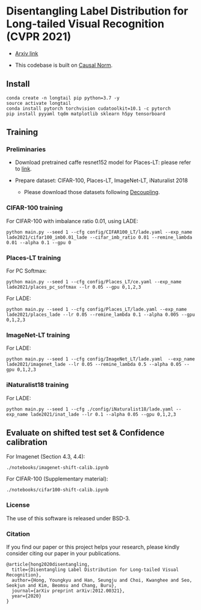 # Disentangling Label Distribution for Long-tailed Visual Recognition (CVPR 2021)

- [Arxiv link](https://arxiv.org/abs/2012.00321)

- This codebase is built on [Causal Norm](https://github.com/KaihuaTang/Long-Tailed-Recognition.pytorch).

## Install

```
conda create -n longtail pip python=3.7 -y
source activate longtail
conda install pytorch torchvision cudatoolkit=10.1 -c pytorch
pip install pyyaml tqdm matplotlib sklearn h5py tensorboard
```

## Training

### Preliminaries

- Download pretrained caffe resnet152 model for Places-LT: please refer to [link](https://github.com/zhmiao/OpenLongTailRecognition-OLTR#download-caffe-pre-trained-models-for-places_lt-stage_1-training).

- Prepare dataset: CIFAR-100, Places-LT, ImageNet-LT, iNaturalist 2018
  - Please download those datasets following [Decoupling](https://github.com/facebookresearch/classifier-balancing#dataset).

### CIFAR-100 training

For CIFAR-100 with imbalance ratio 0.01, using LADE:

```
python main.py --seed 1 --cfg config/CIFAR100_LT/lade.yaml --exp_name lade2021/cifar100_imb0.01_lade --cifar_imb_ratio 0.01 --remine_lambda 0.01 --alpha 0.1 --gpu 0
```

### Places-LT training

For PC Softmax:

```
python main.py --seed 1 --cfg config/Places_LT/ce.yaml --exp_name lade2021/places_pc_softmax --lr 0.05 --gpu 0,1,2,3
```

For LADE:

```
python main.py --seed 1 --cfg config/Places_LT/lade.yaml --exp_name lade2021/places_lade --lr 0.05 --remine_lambda 0.1 --alpha 0.005 --gpu 0,1,2,3
```

### ImageNet-LT training

For LADE:

```
python main.py --seed 1 --cfg config/ImageNet_LT/lade.yaml  --exp_name lade2021/imagenet_lade --lr 0.05 --remine_lambda 0.5 --alpha 0.05 --gpu 0,1,2,3
```

### iNaturalist18 training

For LADE:

```
python main.py --seed 1 --cfg ./config/iNaturalist18/lade.yaml --exp_name lade2021/inat_lade --lr 0.1 --alpha 0.05 --gpu 0,1,2,3
```

## Evaluate on shifted test set & Confidence calibration
For Imagenet (Section 4.3, 4.4):
```
./notebooks/imagenet-shift-calib.ipynb
```

For CIFAR-100 (Supplementary material):
```
./notebooks/cifar100-shift-calib.ipynb
```

### License
The use of this software is released under BSD-3.

### Citation
If you find our paper or this project helps your research, please kindly consider citing our paper in your publications.
```
@article{hong2020disentangling,
  title={Disentangling Label Distribution for Long-tailed Visual Recognition},
  author={Hong, Youngkyu and Han, Seungju and Choi, Kwanghee and Seo, Seokjun and Kim, Beomsu and Chang, Buru},
  journal={arXiv preprint arXiv:2012.00321},
  year={2020}
}
```
